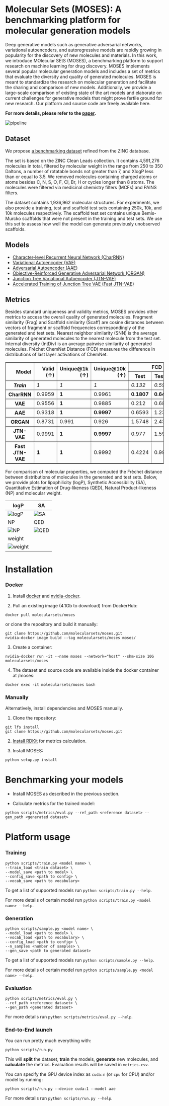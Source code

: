 # Molecular Sets (MOSES): A benchmarking platform for molecular generation models

Deep generative models such as generative adversarial networks, variational autoencoders, and autoregressive models are rapidly growing in popularity for the discovery of new molecules and materials. In this work, we introduce MOlecular SEtS (MOSES), a benchmarking platform to support research on machine learning for drug discovery. MOSES implements several popular molecular generation models and includes a set of metrics that evaluate the diversity and quality of generated molecules. MOSES is meant to standardize the research on molecular generation and facilitate the sharing and comparison of new models. Additionally, we provide a large-scale comparison of existing state of the art models and elaborate on current challenges for generative models that might prove fertile ground for new research. Our platform and source code are freely available here.

__For more details, please refer to the [paper](https://arxiv.org/abs/1811.12823).__

![pipeline](images/pipeline.png)

## Dataset

We propose [a benchmarking dataset](https://media.githubusercontent.com/media/molecularsets/moses/master/data/dataset_v1.csv) refined from the ZINC database.

The set is based on the ZINC Clean Leads collection. It contains 4,591,276 molecules in total, filtered by molecular weight in the range from 250 to 350 Daltons, a number of rotatable bonds not greater than 7, and XlogP less than or equal to 3.5. We removed molecules containing charged atoms or atoms besides C, N, S, O, F, Cl, Br, H or cycles longer than 8 atoms. The molecules were filtered via medicinal chemistry filters (MCFs) and PAINS filters.

The dataset contains 1,936,962 molecular structures. For experiments, we also provide a training, test and scaffold test sets containing 250k, 10k, and 10k molecules respectively. The scaffold test set contains unique Bemis-Murcko scaffolds that were not present in the training and test sets. We use this set to assess how well the model can generate previously unobserved scaffolds.

## Models

* [Character-level Recurrent Neural Network (CharRNN)](./moses/char_rnn/README.md)
* [Variational Autoencoder (VAE)](./moses/vae/README.md)
* [Adversarial Autoencoder (AAE)](./moses/aae/README.md)
* [Objective-Reinforced Generative Adversarial Network (ORGAN)](./moses/organ/README.md)
* [Junction Tree Variational Autoencoder (JTN-VAE)](https://github.com/wengong-jin/icml18-jtnn/tree/master/molvae)
* [Accelerated Training of Junction Tree VAE (Fast JTN-VAE)](https://github.com/wengong-jin/icml18-jtnn/tree/master/fast_molvae)


## Metrics
Besides standard uniqueness and validity metrics, MOSES provides other metrics to access the overall quality of generated molecules. Fragment similarity (Frag) and Scaffold similarity (Scaff) are cosine distances between vectors of fragment or scaffold frequencies correspondingly of the generated and test sets. Nearest neighbor similarity (SNN) is the average similarity of generated molecules to the nearest molecule from the test set. Internal diversity (IntDiv) is an average pairwise similarity of generated molecules. Fréchet ChemNet Distance (FCD) measures the difference in distributions of last layer activations of ChemNet.

<table border="1" class="dataframe">
    <thead>
        <tr style="text-align: right;">
            <th rowspan="2">Model</th>
            <th rowspan="2">Valid (↑)</th>
            <th rowspan="2">Unique@1k (↑)</th>
            <th rowspan="2">Unique@10k (↑)</th>
            <th colspan="2">FCD (↓)</th>
            <th colspan="2">SNN (↑)</th>
            <th colspan="2">Frag (↑)</th>
            <th colspan="2">Scaff (↑)</th>
            <th rowspan="2">IntDiv (↑)</th>
            <th rowspan="2">IntDiv2 (↑)</th>
            <th rowspan="2">Filters (↑)</th>
        </tr>
        <tr>
            <th>Test</th>
            <th>TestSF</th>
            <th>Test</th>
            <th>TestSF</th>
            <th>Test</th>
            <th>TestSF</th>
            <th>Test</th>
            <th>TestSF</th>
        </tr>
    </thead>
    <tbody>
        <tr>
            <th><i>Train</i></th>
            <td><i>1</i></td>
            <td><i>1</i></td>
            <td><i>1</i></td>
            <td><i>0.132</i></td>
            <td><i>0.5994</i></td>
            <td><i>0.4833</i></td>
            <td><i>0.4635</i></td>
            <td><i>0.9997</i></td>
            <td><i>0.9981</i></td>
            <td><i>0.8756</i></td>
            <td><i>0</i></td>
            <td><i>0.8508</i></td>
            <td><i>1</i></td>
        </tr>
        <tr>
            <th>CharRNN</th>
            <td>0.9959</td>
            <td><b>1</b></td>
            <td>0.9961</td>
            <td><b>0.1807</b></td>
            <td><b>0.6423</b></td>
            <td>0.4809</td>
            <td>0.4634</td>
            <td><b>0.9994</b></td>
            <td><b>0.9979</b></td>
            <td>0.8291</td>
            <td>0.0632</td>
            <td>0.8568</td>
            <td>0.8508</td>
            <td><b>0.9988</b></td>
        </tr>
        <tr>
            <th>VAE</th>
            <td>0.9556</td>
            <td><b>1</b></td>
            <td>0.9885</td>
            <td>0.212</td>
            <td>0.683</td>
            <td>0.4782</td>
            <td>0.461</td>
            <td><b>0.9994</b></td>
            <td>0.9974</td>
            <td>0.8356</td>
            <td>0.0405</td>
            <td>0.8549</td>
            <td>0.849</td>
            <td>0.9968</td>
        </tr>
        <tr>
            <th>AAE</th>
            <td>0.9318</td>
            <td><b>1</b></td>
            <td><b>0.9997</b></td>
            <td>0.6593</td>
            <td>1.2302</td>
            <td>0.4267</td>
            <td>0.4178</td>
            <td>0.9916</td>
            <td>0.9898</td>
            <td>0.7192</td>
            <td><b>0.1363</b></td>
            <td><b>0.8604</b></td>
            <td><b>0.8549</b></td>
            <td>0.9857</td>
        </tr>
        <tr>
            <th>ORGAN</th>
            <td>0.8731</td>
            <td>0.991</td>
            <td>0.926</td>
            <td>1.5748</td>
            <td>2.4306</td>
            <td>0.4745</td>
            <td>0.4593</td>
            <td>0.9897</td>
            <td>0.9883</td>
            <td>0.7843</td>
            <td>0.0632</td>
            <td>0.8526</td>
            <td>0.8457</td>
            <td>0.9934</td>
        </tr>
        <tr>
            <th>JTN-VAE</th>
            <td>0.9991</td>
            <td><b>1</b></td>
            <td><b>0.9997</b></td>
            <td>0.977</td>
            <td>1.598</td>
            <td>0.5223</td>
            <td>0.4996</td>
            <td>0.9951</td>
            <td>0.9927</td>
            <td>0.8655</td>
            <td>0.1174</td>
            <td>0.8562</td>
            <td>0.8503</td>
            <td>0.9744</td>
        </tr>
        <tr>
            <th>Fast JTN-VAE</th>
            <td><b>1</b></td>
            <td><b>1</b></td>
            <td>0.9992</td>
            <td>0.4224</td>
            <td>0.9962</td>
            <td><b>0.5561</b></td>
            <td><b>0.5273</b></td>
            <td>0.9962</td>
            <td>0.9948</td>
            <td><b>0.8925</b></td>
            <td>0.1005</td>
            <td>0.8512</td>
            <td>0.8453</td>
            <td>0.9778</td>
        </tr>
    </tbody>
</table>

For comparison of molecular properties, we computed the Frèchet distance between distributions of molecules in the generated and test sets. Below, we provide plots for lipophilicity (logP), Synthetic Accessibility (SA), Quantitative Estimation of Drug-likeness (QED), Natural Product-likeness (NP) and molecular weight.

|logP|SA|
|----|--|
|![logP](images/logP.png)|![SA](images/SA.png)|
|NP|QED|
|![NP](images/NP.png)|![QED](images/QED.png)|
|weight|
|![weight](images/weight.png)|

# Installation

### Docker

1. Install [docker](https://docs.docker.com/install/) and [nvidia-docker](https://github.com/nvidia/nvidia-docker/wiki/Installation-(version-2.0)).

2. Pull an existing image (4.1Gb to download) from DockerHub:

```
docker pull molecularsets/moses
```

or clone the repository and build it manually:

```
git clone https://github.com/molecularsets/moses.git
nvidia-docker image build --tag molecularsets/moses moses/
```

3. Create a container:
```
nvidia-docker run -it --name moses --network="host" --shm-size 10G molecularsets/moses
```

4. The dataset and source code are available inside the docker container at /moses:
```
docker exec -it molecularsets/moses bash
```

### Manually
Alternatively, install dependencies and MOSES manually.

1. Clone the repository:
```
git lfs install
git clone https://github.com/molecularsets/moses.git
```

2. [Install RDKit](https://www.rdkit.org/docs/Install.html) for metrics calculation.

3. Install MOSES:
```
python setup.py install
```


# Benchmarking your models

* Install MOSES as described in the previous section.

* Calculate metrics for the trained model:

```
python scripts/metrics/eval.py --ref_path <reference dataset> --gen_path <generated dataset>
```

# Platform usage

### Training

```
python scripts/train.py <model name> \
--train_load <train dataset> \
--model_save <path to model> \
--config_save <path to config> \
--vocab_save <path to vocabulary>
```

To get a list of supported models run `python scripts/train.py --help`.

For more details of certain model run `python scripts/train.py <model name> --help`.

### Generation

```
python scripts/sample.py <model name> \
--model_load <path to model> \
--vocab_load <path to vocabulary> \
--config_load <path to config> \
--n_samples <number of samples> \
--gen_save <path to generated dataset>
```

To get a list of supported models run `python scripts/sample.py --help`.

For more details of certain model run `python scripts/sample.py <model name> --help`.

### Evaluation

```
python scripts/metrics/eval.py \
--ref_path <reference dataset> \
--gen_path <generated dataset>
```

For more details run `python scripts/metrics/eval.py --help`.


### End-to-End launch

You can run pretty much everything with:
```
python scripts/run.py
```
This will **split** the dataset, **train** the models, **generate** new molecules, and **calculate** the metrics. Evaluation results will be saved in `metrics.csv`.

You can specify the GPU device index as `cuda:n` (or `cpu` for CPU) and/or model by running:
```
python scripts/run.py --device cuda:1 --model aae
```

For more details run `python scripts/run.py --help`.
